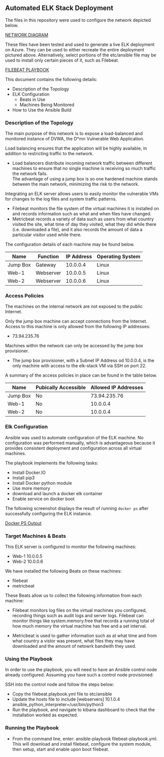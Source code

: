 ## Automated ELK Stack Deployment

The files in this repository were used to configure the network depicted below.

[NETWORK DIAGRAM](https://github.com/coppiper/Azure/blob/cd9482c0907252c97e193dd9da0ed471fb7fde0a/Diagrams/Project%20Cloud%20Diagram.png)

These files have been tested and used to generate a live ELK deployment on Azure. They can be used to either recreate the entire deployment pictured above.
Alternatively, select portions of the etc/ansible file may be used to install only certain pieces of it, such as Filebeat.

[FILEBEAT PLAYBOOK](https://github.com/coppiper/Azure/blob/2f9c7954a6133e278a1a05bedad5fc7efbf3ba6a/Ansible/filebeat-playbook.yml)

This document contains the following details:
- Description of the Topology 
- ELK Configuration
  - Beats in Use
  - Machines Being Monitored
- How to Use the Ansible Build

### Description of the Topology

The main purpose of this network is to expose a load-balanced and monitored instance of DVWA, the D*mn Vulnerable Web Application.

Load balancing ensures that the application will be highly available, in addition to restricting traffic to the network.

- 	Load balancers distribute incoming network traffic between different machines to ensure that no single machine is receiving so much traffic the network fails.  
	The advantage of using a jump box is so one hardened machine stands between the main network, minimizing the risk to the network.  

Integrating an ELK server allows users to easily monitor the vulnerable VMs for changes to the log files and system traffic patterns.

- 	Filebeat monitors the file system of the virtual machines it is installed on and records information such as what and when files have changed.
- 	Metricbeat records a variety of data such as users from what country visited the site, what time of day they visited, what they did while there
	(i.e. downloaded a file), and it also records the amount of data a particular visitor used while there.

The configuration details of each machine may be found below.

| Name     | Function  | IP Address | Operating System |
|----------|-----------|------------|------------------|
| Jump Box | Gateway   | 10.0.0.4   | Linux            |
| Web-1    | Webserver | 10.0.0.5   | Linux            |
| Web-2    | Webserver | 10.0.0.6   | Linux            |

### Access Policies

The machines on the internal network are not exposed to the public Internet. 

Only the jump box machine can accept connections from the Internet. Access to this machine is only allowed from the following IP addresses:
- 73.94.235.76

Machines within the network can only be accessed by the jump box provisioner.
- The jump box provisioner, with a Subnet IP Address od 10.0.0.4, is the only machine with access to the elk-stack VM via SSH on port 	22.

A summary of the access policies in place can be found in the table below.

| Name     | Pubically Accessible | Allowed IP Addresses |
|----------|----------------------|----------------------|
| Jump Box | No                   | 73.94.235.76         |
| Web-1    | No                   | 10.0.0.4             |
| Web-2    | No                   | 10.0.0.4             |

### Elk Configuration

Ansible was used to automate configuration of the ELK machine. No configuration was performed manually, which is advantageous because it provides consistent deployment and configuration across all virtual machines.  

The playbook implements the following tasks:
- Install Docker.IO
- Install pip3
- Install Docker python module
- Use more memory
- download and launch a docker elk container
- Enable service on docker boot

The following screenshot displays the result of running `docker ps` after successfully configuring the ELK instance.

[Docker PS Output](https://github.com/coppiper/Azure/blob/dcfef234559ff8c61738bf056ebfc56b66db860c/Pictures/docker%20ps%20output.png)  

### Target Machines & Beats
This ELK server is configured to monitor the following machines:
- Web-1 10.0.0.5 
- Web-2 10.0.0.6

We have installed the following Beats on these machines:
- filebeat
- metricbeat

These Beats allow us to collect the following information from each machine:
- Filebeat monitors log files on the virtual machines you configured, recording things such as audit logs and server logs.  Filebeat 
  can monitor things like system.memory.free that records a running total of how much memory the virtual machine has free and a set interval.  

- Metricbeat is used to gather information such as at what time and from what country a vistor was present, what files they may have  	downloaded and the amount of netowrk bandwith they used.   

### Using the Playbook
In order to use the playbook, you will need to have an Ansible control node already configured. Assuming you have such a control node provisioned: 

SSH into the control node and follow the steps below:
- Copy the filebeat.playbook.yml file to etc/ansible
- Update the hosts file to include [webservers] 10.1.0.4 ansible_python_interpreter=/usr/bin/python3
- Run the playbook, and navigate to kibana dashboard to check that the installation worked as expected.

### Running the Playbook
- From the command line, enter: ansible-playbook filebeat-playbook.yml.  This will download and install filebeat, configure the system module,
  then setup, start and enable upon boot filebeat.  
